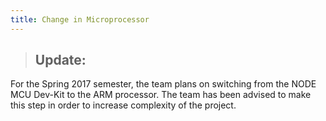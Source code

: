 ```yaml
---
title: Change in Microprocessor
---
```


> <h2> Update: </h2>
For the Spring 2017 semester, the team plans on switching from the NODE MCU Dev-Kit to the ARM processor. 
The team has been advised to make this step in order to increase complexity of the project.
